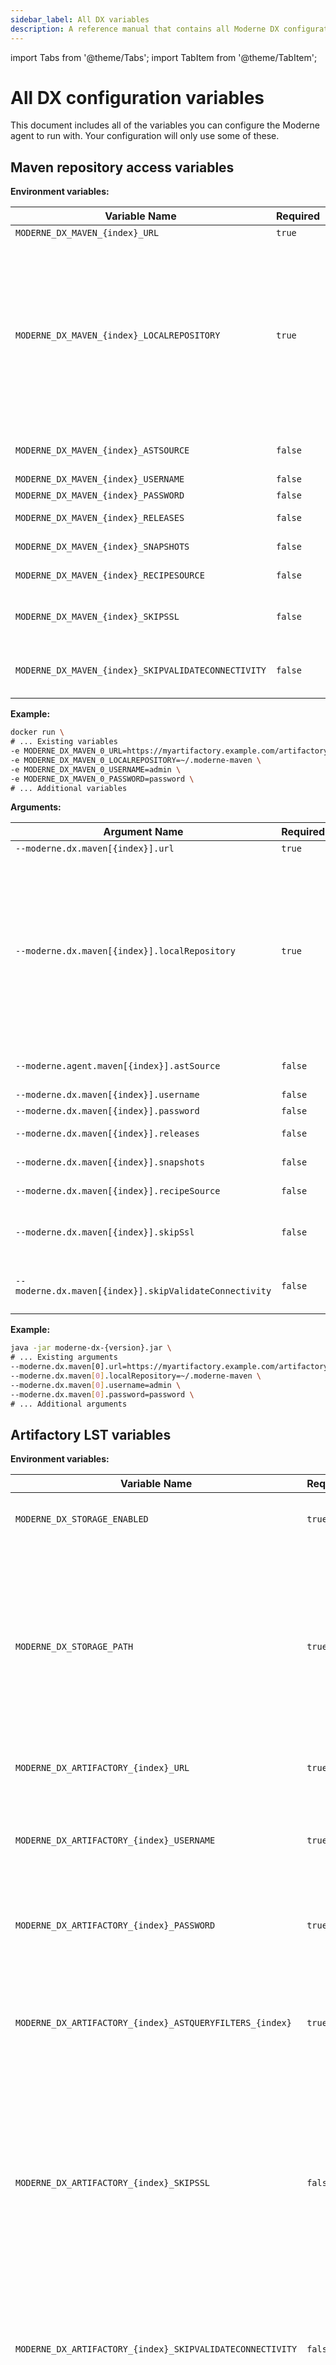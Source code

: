 ```yaml
---
sidebar_label: All DX variables
description: A reference manual that contains all Moderne DX configuration variables.
---
```


import Tabs from '@theme/Tabs';
import TabItem from '@theme/TabItem';

# All DX configuration variables

This document includes all of the variables you can configure the Moderne agent to run with. Your configuration will only use some of these.

## Maven repository access variables

<Tabs groupId="dx-type">
<TabItem value="oci-container" label="OCI Container">

**Environment variables:**

| Variable Name                                       | Required | Default            | Description                                                                                                                                                                                                                                                                                                                                                                                                                                                                                                 |
|-----------------------------------------------------|----------|--------------------|-------------------------------------------------------------------------------------------------------------------------------------------------------------------------------------------------------------------------------------------------------------------------------------------------------------------------------------------------------------------------------------------------------------------------------------------------------------------------------------------------------------|
| `MODERNE_DX_MAVEN_{index}_URL`                      | `true`   |                    | The URL of your Maven repository.                                                                                                                                                                                                                                                                                                                                                                                                                                                                           |
| `MODERNE_DX_MAVEN_{index}_LOCALREPOSITORY`          | `true`   | `~/.moderne-maven` | The path on disk where LST artifacts and Maven index files will be downloaded to. This is on the disk where the agent is being run and **not** on the Maven instance. <br/><br/> LST artifacts are deleted from this location after they are transmitted to Moderne. Index files will remain behind to be used to detect diffs in the artifacts. <br/><br/> If multiple Maven repositories are configured on the agent, they **must** have different `MODERNE_DX_MAVEN_{index}_LOCALREPOSITORY` configured. |
| `MODERNE_DX_MAVEN_{index}_ASTSOURCE`                | `false`  | `true`             | Specifies whether or not this repository should be searched for LST artifacts. (Note: LSTs used to be called ASTs).                                                                                                                                                                                                                                                                                                                                                                                         |
| `MODERNE_DX_MAVEN_{index}_USERNAME`                 | `false`  | `null`             | The username used to resolve artifacts.                                                                                                                                                                                                                                                                                                                                                                                                                                                                     |
| `MODERNE_DX_MAVEN_{index}_PASSWORD`                 | `false`  | `null`             | The password used to resolve artifacts.                                                                                                                                                                                                                                                                                                                                                                                                                                                                     |
| `MODERNE_DX_MAVEN_{index}_RELEASES`                 | `false`  | `true`             | Specifies whether or not this repository should be searched for releases.                                                                                                                                                                                                                                                                                                                                                                                                                                   |
| `MODERNE_DX_MAVEN_{index}_SNAPSHOTS`                | `false`  | `true`             | Specifies whether or not this repository should be searched for snapshots.                                                                                                                                                                                                                                                                                                                                                                                                                                  |
| `MODERNE_DX_MAVEN_{index}_RECIPESOURCE`             | `false`  | `true`             | Specifies whether or not this repository should be searched for recipe jars.                                                                                                                                                                                                                                                                                                                                                                                                                                |
| `MODERNE_DX_MAVEN_{index}_SKIPSSL`                  | `false`  | `false`            | Whether or not to skip SSL/TLS verification for calls from the agent to this Maven repository. This must be set to `true` if you use a self-signed SSL/TLS certificate.                                                                                                                                                                                                                                                                                                                                     |
| `MODERNE_DX_MAVEN_{index}_SKIPVALIDATECONNECTIVITY` | `false`  | `false`            | By default, on DX startup, we validate that it can connect to the configured resource, and fail to start up the DX if we cannot. Set this to `true` to skip this validation.                                                                                                                                                                                                                                                                                                                                |

**Example:**

```bash
docker run \
# ... Existing variables
-e MODERNE_DX_MAVEN_0_URL=https://myartifactory.example.com/artifactory/libs-releases-local \
-e MODERNE_DX_MAVEN_0_LOCALREPOSITORY=~/.moderne-maven \
-e MODERNE_DX_MAVEN_0_USERNAME=admin \
-e MODERNE_DX_MAVEN_0_PASSWORD=password \
# ... Additional variables
```
</TabItem>

<TabItem value="executable-jar" label="Executable JAR">

**Arguments:**

| Argument Name                                          | Required | Default            | Description                                                                                                                                                                                                                                                                                                                                                                                                                                                                                                    |
|--------------------------------------------------------|----------|--------------------|----------------------------------------------------------------------------------------------------------------------------------------------------------------------------------------------------------------------------------------------------------------------------------------------------------------------------------------------------------------------------------------------------------------------------------------------------------------------------------------------------------------|
| `--moderne.dx.maven[{index}].url`                      | `true`   |                    | The URL of your Maven repository.                                                                                                                                                                                                                                                                                                                                                                                                                                                                              |
| `--moderne.dx.maven[{index}].localRepository`          | `true`   | `~/.moderne-maven` | The path on disk where LST artifacts and Maven index files will be downloaded to. This is on the disk where the agent is being run and **not** on the Maven instance. <br/><br/> LST artifacts are deleted from this location after they are transmitted to Moderne. Index files will remain behind to be used to detect diffs in the artifacts. <br/><br/> If multiple Maven repositories are configured on the agent, they **must** have different `--moderne.dx.maven[{index}].localRepository` configured. |
| `--moderne.agent.maven[{index}].astSource`             | `false`  | `true`             | Specifies whether or not this repository should be searched for LST artifacts. (Note: LSTs used to be called ASTs).                                                                                                                                                                                                                                                                                                                                                                                            |
| `--moderne.dx.maven[{index}].username`                 | `false`  | `null`             | The username used to resolve artifacts.                                                                                                                                                                                                                                                                                                                                                                                                                                                                        |
| `--moderne.dx.maven[{index}].password`                 | `false`  | `null`             | The password used to resolve artifacts.                                                                                                                                                                                                                                                                                                                                                                                                                                                                        |
| `--moderne.dx.maven[{index}].releases`                 | `false`  | `true`             | Specifies whether or not this repository should be searched for releases.                                                                                                                                                                                                                                                                                                                                                                                                                                      |
| `--moderne.dx.maven[{index}].snapshots`                | `false`  | `true`             | Specifies whether or not this repository should be searched for snapshots.                                                                                                                                                                                                                                                                                                                                                                                                                                     |
| `--moderne.dx.maven[{index}].recipeSource`             | `false`  | `true`             | Specifies whether or not this repository should be searched for recipe jars.                                                                                                                                                                                                                                                                                                                                                                                                                                   |
| `--moderne.dx.maven[{index}].skipSsl`                  | `false`  | `false`            | Whether or not to skip SSL/TLS verification for calls from the agent to this Maven repository. This must be set to `true` if you use a self-signed SSL/TLS certificate.                                                                                                                                                                                                                                                                                                                                        |
| `--moderne.dx.maven[{index}].skipValidateConnectivity` | `false`  | `false`            | By default, on DX startup, we validate that it can connect to the configured resource, and fail to start up the DX if we cannot. Set this to `true` to skip this validation.                                                                                                                                                                                                                                                                                                                                   |

**Example:**

```bash
java -jar moderne-dx-{version}.jar \
# ... Existing arguments
--moderne.dx.maven[0].url=https://myartifactory.example.com/artifactory/libs-releases-local \
--moderne.dx.maven[0].localRepository=~/.moderne-maven \
--moderne.dx.maven[0].username=admin \
--moderne.dx.maven[0].password=password \
# ... Additional arguments
```
</TabItem>
</Tabs>

## Artifactory LST variables

<Tabs groupId="dx-type">
<TabItem value="oci-container" label="OCI Container">

**Environment variables:**

| Variable Name                                             | Required | Default                                | Description                                                                                                                                                                                                                       |
|-----------------------------------------------------------|----------|----------------------------------------|-----------------------------------------------------------------------------------------------------------------------------------------------------------------------------------------------------------------------------------|
| `MODERNE_DX_STORAGE_ENABLED`                              | `true`   | `false`                                | Enables persistent storage for the LST index.                                                                                                                                                                                     |
| `MODERNE_DX_STORAGE_PATH`                                 | `true`   | `<dx configuration directory>/storage` | The path of the LST index directory on the container or local disk. (`<dx configuration directory>`refers to the location where all configuration for DX lives, including the recipe catalog, tokens, etc. It's not configurable. |
| `MODERNE_DX_ARTIFACTORY_{index}_URL`                      | `true`   |                                        | The URL of your Artifactory instance.                                                                                                                                                                                             |
| `MODERNE_DX_ARTIFACTORY_{index}_USERNAME`                 | `true`   |                                        | The username used to connect to your Artifactory instance. This user must have permission to run AQL queries.                                                                                                                     |
| `MODERNE_DX_ARTIFACTORY_{index}_PASSWORD`                 | `true`   |                                        | The password used to connect to your Artifactory instance.                                                                                                                                                                        |
| `MODERNE_DX_ARTIFACTORY_{index}_ASTQUERYFILTERS_{index}`  | `true`   |                                        | The AQL query fragment used to select LST artifacts to send to Moderne. If multiple are specified, they are combined together with an `AND`.                                                                                      |
| `MODERNE_DX_ARTIFACTORY_{index}_SKIPSSL`                  | `false`  | `false`                                | Specifies whether or not to skip SSL verification for HTTP connections from the service to this Artifactory instance. This must be set to `true` if you use a self-signed SSL/TLS certificate.                                    |
| `MODERNE_DX_ARTIFACTORY_{index}_SKIPVALIDATECONNECTIVITY` | `false`  | `false`                                | By default, on DX startup, we validate that it can connect to the configured resource, and fail to start up the DX if we cannot. Set this to_ `true` _to skip this validation.                                                    |
| `MODERNE_DX_ARTIFACTSYNC_SINCE`                           | `false`  |                                        | Specifies how long in the past to sync your artifacts. Defaults to syncing all time. It is recommended to set a start date of the sync or it will try to search your entire artifactory.                                          |

**Example:**

```bash
docker run \
# ... Existing variables
-e MODERNE_DX_STORAGE_ENABLED=true \
-e MODERNE_DX_STORAGE_PATH=/some/storage/path \
-e MODERNE_DX_ARTIFACTORY_0_URL=https://myartifactory.example.com/artifactory/ \
-e MODERNE_DX_ARTIFACTORY_0_USERNAME=admin \
-e MODERNE_DX_ARTIFACTORY_0_PASSWORD=password \
-e MODERNE_DX_ARTIFACTORY_0_ASTQUERYFILTERS_0='"name":{"$match":"*-ast.jar"}' \
-e MODERNE_DX_ARTIFACTORY_0_ASTQUERYFILTERS_1='"repo":{"$eq":"example-maven"}' \
-e MODERNE_DX_ARTIFACTSYNC_SINCE=2024-01-01T00:00:00Z
# ... Additional variables
```
</TabItem>

<TabItem value="executable-jar" label="Executable JAR">

**Arguments:**

| Argument Name                                                | Required | Default                                | Description                                                                                                                                                                                                                       |
|--------------------------------------------------------------|----------|----------------------------------------|-----------------------------------------------------------------------------------------------------------------------------------------------------------------------------------------------------------------------------------|
| `--moderne.dx.storage.enabled`                               | `true`   | `false`                                | Enables persistent storage for the LST index.                                                                                                                                                                                     |
| `--moderne.dx.storage.path`                                  | `true`   | `<dx configuration directory>/storage` | The path of the LST index directory on the container or local disk. (`<dx configuration directory>`refers to the location where all configuration for DX lives, including the recipe catalog, tokens, etc. It's not configurable. |
| `--moderne.dx.artifactory[{index}].url`                      | `true`   |                                        | The URL of your Artifactory instance.                                                                                                                                                                                             |
| `--moderne.dx.artifactory[{index}].username`                 | `true`   |                                        | The username used to connect to your Artifactory instance. This user must have permission to run AQL queries.                                                                                                                     |
| `--moderne.dx.artifactory[{index}].password`                 | `true`   |                                        | The password used to connect to your Artifactory instance.                                                                                                                                                                        |
| `--moderne.dx.artifactory[{index}].astQueryFilters[{index}]` | `true`   |                                        | The AQL query fragment used to select LST artifacts to send to Moderne. If multiple are specified, they are combined together with an `AND`.                                                                                      |
| `--moderne.dx.artifactory[{index}].skipSsl`                  | `false`  | `false`                                | Specifies whether or not to skip SSL verification for HTTP connections from the service to this Artifactory instance. This must be set to `true` if you use a self-signed SSL/TLS certificate.                                    |
| `--moderne.dx.artifactory[{index}].skipValidateConnectivity` | `false`  | `false`                                | By default, on DX startup, we validate that it can connect to the configured resource, and fail to start up the DX if we cannot. Set this to_ `true` _to skip this validation.                                                    |
| `--moderne.dx.artifactSync.since`                            | `false`  |                                        | Specifies how long in the past to sync your artifacts. Defaults to syncing all time. It is recommended to set a start date of the sync or it will try to search your entire artifactory.                                          |

**Example:**

```bash
java -jar moderne-dx-{version}.jar \
# ... Existing arguments
--moderne.dx.storage.enabled=true \
---moderne.dx.storage.path=/some/storage/path \
--moderne.dx.artifactory[0].url=https://myartifactory.example.com/artifactory/ \
--moderne.dx.artifactory[0].username=admin \
--moderne.dx.artifactory[0].password=password \
--moderne.dx.artifactory[0].astQueryFilters[0]='{"name":{"$match":"*-ast.jar"}}' \
--moderne.dx.artifactory[0].astQueryFilters[1]='{"repo":{"$eq":"example-maven"}}' \
--moderne.dx.artifactSync.since=2024-01-01T00:00:00Z \
# ... Additional arguments
```
</TabItem>
</Tabs>

## Artifactory recipe variables

<Tabs groupId="dx-type">
<TabItem value="oci-container" label="OCI Container">

**Environment variables:**

| Variable Name                                       | Required | Default            | Description                                                                                                                                                                                                                                                                                               |
|-----------------------------------------------------|----------|--------------------|-----------------------------------------------------------------------------------------------------------------------------------------------------------------------------------------------------------------------------------------------------------------------------------------------------------|
| `MODERNE_DX_MAVEN_{index}_URL`                      | `true`   |                    | The URL of your Maven repository inside of Artifactory.                                                                                                                                                                                                                                                   |
| `MODERNE_DX_MAVEN_{index}_ASTSOURCE`                | `true`   | `true`             | Specifies whether or not this repository should be searched for LST artifacts. Defaults to `true` – but you should set this to `false` (Note: LSTs used to be called ASTs).                                                                                                                               |
| `MODERNE_DX_MAVEN_{index}_LOCALREPOSITORY`          | `true`   | `~/.moderne-maven` | The path on disk where Maven index files will be downloaded to. This is on the disk where the service is being run and **not** in Artifactory. <br/><br/> If multiple Maven repositories are configured on the agent, they **must** have different `MODERNE_DX_MAVEN_{index}_LOCALREPOSITORY` configured. |
| `MODERNE_DX_MAVEN_{index}_USERNAME`                 | `false`  | `null`             | The username used to resolve artifacts.                                                                                                                                                                                                                                                                   |
| `MODERNE_DX_MAVEN_{index}_PASSWORD`                 | `false`  | `null`             | The password used to resolve artifacts.                                                                                                                                                                                                                                                                   |
| `MODERNE_DX_MAVEN_{index}_RELEASES`                 | `false`  | `true`             | Specifies whether or not this repository should be searched for releases.                                                                                                                                                                                                                                 |
| `MODERNE_DX_MAVEN_{index}_SNAPSHOTS`                | `false`  | `true`             | Specifies whether or not this repository should be searched for snapshots.                                                                                                                                                                                                                                |
| `MODERNE_DX_MAVEN_{index}_RECIPESOURCE`             | `false`  | `true`             | Specifies whether or not this repository should be searched for recipe jars.                                                                                                                                                                                                                              |
| `MODERNE_DX_MAVEN_{index}_SKIPSSL`                  | `false`  | `false`            | Whether or not to skip SSL/TLS verification for calls from the agent to this Maven repository. This must be set to `true` if you use a self-signed SSL/TLS certificate.                                                                                                                                   |
| `MODERNE_DX_MAVEN_{index}_SKIPVALIDATECONNECTIVITY` | `false`  | `false`            | By default, on DX startup, we validate that it can connect to the configured resource, and fail to start up the DX if we cannot. Set this to `true` to skip this validation.                                                                                                                              |

**Example:**

```bash
docker run \
# ... Existing variables
-e MODERNE_DX_MAVEN_0_URL=https://myartifactory.example.com/artifactory/libs-releases-local \
-e MODERNE_DX_MAVEN_0_ASTSOURCE=false \
-e MODERNE_DX_MAVEN_0_LOCALREPOSITORY=~/.moderne-maven \
-e MODERNE_DX_MAVEN_0_USERNAME=admin \
-e MODERNE_DX_MAVEN_0_PASSWORD=password \
# ... Additional variables
```
</TabItem>

<TabItem value="executable-jar" label="Executable JAR">

**Arguments:**

| Argument Name                                          | Required | Default            | Description                                                                                                                                                                                                                                                                                               |
|--------------------------------------------------------|----------|--------------------|-----------------------------------------------------------------------------------------------------------------------------------------------------------------------------------------------------------------------------------------------------------------------------------------------------------|
| `--moderne.dx.maven[{index}].url`                      | `true`   |                    | The URL of your Maven repository inside of Artifactory.                                                                                                                                                                                                                                                   |
| `--moderne.dx.maven[{index}].astSource`                | `true`   | `true`             | Specifies whether or not this repository should be searched for LST artifacts. Defaults to `true` – but you should set this to `false` (Note: LSTs used to be called ASTs).                                                                                                                               |
| `--moderne.dx.maven[{index}].localRepository`          | `true`   | `~/.moderne-maven` | The path on disk where Maven index files will be downloaded to. This is on the disk where the service is being run and **not** in Artifactory. <br/><br/> If multiple Maven repositories are configured on the agent, they **must** have different `MODERNE_DX_MAVEN_{index}_LOCALREPOSITORY` configured. |
| `--moderne.dx.maven[{index}].username`                 | `false`  | `null`             | The username used to resolve artifacts.                                                                                                                                                                                                                                                                   |
| `--moderne.dx.maven[{index}].password`                 | `false`  | `null`             | The password used to resolve artifacts.                                                                                                                                                                                                                                                                   |
| `--moderne.dx.maven[{index}].releases`                 | `false`  | `true`             | Specifies whether or not this repository should be searched for releases.                                                                                                                                                                                                                                 |
| `--moderne.dx.maven[{index}].snapshots`                | `false`  | `true`             | Specifies whether or not this repository should be searched for snapshots.                                                                                                                                                                                                                                |
| `--moderne.dx.maven[{index}].recipeSource`             | `false`  | `true`             | Specifies whether or not this repository should be searched for recipe jars.                                                                                                                                                                                                                              |
| `--moderne.dx.maven[{index}].skipSsl`                  | `false`  | `false`            | Whether or not to skip SSL/TLS verification for calls from the agent to this Maven repository. This must be set to `true` if you use a self-signed SSL/TLS certificate.                                                                                                                                   |
| `--moderne.dx.maven[{index}].skipValidateConnectivity` | `false`  | `false`            | By default, on DX startup, we validate that it can connect to the configured resource, and fail to start up the DX if we cannot. Set this to `true` to skip this validation.                                                                                                                              |

**Example:**

```bash
java -jar moderne-dx-{version}.jar \
# ... Existing arguments
--moderne.dx.maven[0].url=https://myartifactory.example.com/artifactory/libs-releases-local \
--moderne.dx.maven[0].astSource=false \
--moderne.dx.maven[0].localRepository=~/.moderne-maven \
--moderne.dx.maven[0].username=admin \
--moderne.dx.maven[0].password=password \
# ... Additional arguments
```
</TabItem>
</Tabs>

## On-prem SCM variables

<Tabs groupId="dx-type">
<TabItem value="oci-container" label="OCI Container">

**Environment variables:**

| Variable Name                                                | Required | Default | Description                                                                                                                                                                                                      |
|--------------------------------------------------------------|----------|---------|------------------------------------------------------------------------------------------------------------------------------------------------------------------------------------------------------------------|
| `MODERNE_DX_SCM_{index}_BASEURL`                             | `true`   |         | The primary URL of your SCM server. This URL will be used as the origin.                                                                                                                                         |
| `MODERNE_DX_SCM_{index}_TYPE`                                | `true`   |         | Specifies the type of the SCM server (case insensitive). Choose between: `GitHub, GitLab, Bitbucket, BitbucketCloud, AzureDevOps`.                                                                               |
| `MODERNE_DX_SCM_{index}_ALTERNATEURLS_{alternate_url_index}` | `true`   |         | One or more alternate URLs (each with a different `{alternate_url_index}`) which point to the same server. Use this to specify all the protocol and port combinations that can be used to reach the same server. |

**Example:**

```bash
docker run \
# ... Existing variables
-e MODERNE_DX_SCM_0_BASEURL=https://bitbucket.example.com/stash \
-e MODERNE_DX_SCM_0_TYPE=Bitbucket \
-e MODERNE_DX_SCM_0_ALTERNATEURLS_0=ssh://bitbucket.example.com:7999 \
-e MODERNE_DX_SCM_0_ALTERNATEURLS_1=http://bitbucket.example.com:8080/stash \
# ... Additional variables
```
</TabItem>

<TabItem value="executable-jar" label="Executable JAR">


**Arguments:**

| Argument Name                                                    | Required | Default | Description                                                                                                                                                                                                      |
|------------------------------------------------------------------|----------|---------|------------------------------------------------------------------------------------------------------------------------------------------------------------------------------------------------------------------|
| `--moderne.dx.scm[{index}].baseUrl`                              | `true`   |         | The primary URL of your SCM server. This URL will be used as the origin.                                                                                                                                         |
| `--moderne.dx.scm[{index}].type`                                 | `true`   |         | Specifies the type of the SCM server (case insensitive). Choose between: `GitHub, GitLab, Bitbucket, BitbucketCloud, AzureDevOps`.                                                                               |
| `--moderne.dx.scm[{index}].alternateUrls[{alternate_url_index}]` | `true`   |         | One or more alternate URLs (each with a different `{alternate_url_index}`) which point to the same server. Use this to specify all the protocol and port combinations that can be used to reach the same server. |

**Example:**

```bash
java -jar moderne-dx-{version}.jar \
# ... Existing arguments
--moderne.dx.scm[0].baseUrl=https://bitbucket.example.com/stash \
--moderne.dx.scm[0].type=Bitbucket \
--moderne.dx.scm[0].alternateUrls[0]=ssh://bitbucket.example.com:7999 \
--moderne.dx.scm[0].alternateUrls[1]=http://bitbucket.example.com:8080/stash \
# ... Additional arguments
```
</TabItem>
</Tabs>

## Organizational hierarchy variables

<Tabs groupId="dx-type">
<TabItem value="oci-container" label="OCI Container">

**Environment variables:**

| Variable Name                           | Required | Default | Description                                                                                                                                                               |
|-----------------------------------------|----------|---------|---------------------------------------------------------------------------------------------------------------------------------------------------------------------------|
| `MODERNE_DX_ORGANIZATION_REPOSCSV`      | `true`   |         | The path of your `repos.csv` file that provides organization information. This could also be an unauthenticated HTTP/S URI in the form of `https://your-serve/repos.csv`. |
| `MODERNE_DX_ORGANIZATION_DEVCENTERJSON` | `false`  |         | The path of your `devcenter.json` file that provides the DevCenter configurations.                                                                                        |

**Example:**

```bash
docker run \
# ... Existing variables
-e MODERNE_DX_ORGANIZATION_REPOSCSV=/Users/MY_USER/Documents/repos.csv \
# ... Additional variables
```
</TabItem>

<TabItem value="executable-jar" label="Executable JAR">

**Arguments:**

| Argument Name                             | Required | Default | Description                                                                                                                                                               |
|-------------------------------------------|----------|---------|---------------------------------------------------------------------------------------------------------------------------------------------------------------------------|
| `--moderne.dx.organization.reposCsv`      | `true`   |         | The path of your `repos.csv` file that provides organization information. This could also be an unauthenticated HTTP/S URI in the form of `https://your-serve/repos.csv`. |
| `--moderne.dx.organization.devCenterJson` | `false`  |         | The path of your `devcenter.json` file that provides the DevCenter configurations.                                                                                        |

**Example:**

```bash
java -jar moderne-dx-{version}.jar \
# ... Existing arguments
--moderne.dx.organization.reposCsv=/Users/MY_USER/Documents/repos.csv \
# ... Additional arguments
```
</TabItem>
</Tabs>

## Organizational service variables

<Tabs groupId="dx-type">
<TabItem value="oci-container" label="OCI Container">

**Environment variables:**

| Variable Name                     | Required | Default | Description                                                                                                                                                                                                                                      |
|-----------------------------------|----------|---------|--------------------------------------------------------------------------------------------------------------------------------------------------------------------------------------------------------------------------------------------------|
| `MODERNE_DX_ORGANIZATION_URL`     | `true`   |         | The URL of your GraphQL service that provides access control for organizations.                                                                                                                                                                  |
| `MODERNE_DX_ORGANIZATION_SKIPSSL` | `false`  | `false` | Specifies whether or not to skip SSL validation for HTTP connections to this Organization service instance. Only used when combined with `MODERNE_DX_ORGANIZATION_URL`. This must be set to `true` if you use a self-signed SSL/TLS certificate. |

**Example:**

```bash
docker run \
# ... Existing variables
-e MODERNE_DX_ORGANIZATION_URL=http://localhost:8091 \
# ... Additional variables
```
</TabItem>

<TabItem value="executable-jar" label="Executable JAR">

**Arguments:**

| Argument Name                       | Required | Default | Description                                                                                                                                                                                                                                        |
|-------------------------------------|----------|---------|----------------------------------------------------------------------------------------------------------------------------------------------------------------------------------------------------------------------------------------------------|
| `--moderne.dx.organization.url`     | `true`   |         | The URL of your GraphQL service that provides access control for organizations.                                                                                                                                                                    |
| `--moderne.dx.organization.skipSsl` | `false`  | `false` | Specifies whether or not to skip SSL validation for HTTP connections to this Organization service instance. Only used when combined with `--moderne.dx.organization.url`. This must be set to `true` if you use a self-signed SSL/TLS certificate. |

**Example:**

```bash
java -jar moderne-dx-{version}.jar \
# ... Existing arguments
--moderne.dx.organization.url=http://localhost:8091 \
# ... Additional arguments
```
</TabItem>
</Tabs>

## Strict recipe sources variables

<Tabs groupId="dx-type">
<TabItem value="oci-container" label="OCI Container">

**Environment variables:**

| Variable Name                                | Required                                         | Default | Description                                                                                       |
|----------------------------------------------|--------------------------------------------------|---------|---------------------------------------------------------------------------------------------------|
| `MODERNE_DX_RECIPE_USEONLYCONFIGURED`        | `true`                                           |         | Only use the recipe sources configured in the service.                                            |
| `MODERNE_DX_RECIPE_POMCACHE_TYPE`            | `false`                                          |         | Used to specify what type of cache the POM should use. Acceptable values: `IN_MEMORY` or `REDIS`. |
| `MODERNE_DX_RECIPE_POMCACHE_ENTRYTTLMINUTES` | `false`                                          | 60      | How long entries should live in the POM cache.                                                    |
| `MODERNE_DX_RECIPE_POMCACHE_REDIS_HOST`      | `true` (If the POM cache type is set to `REDIS`) |         | The URL of the Redis instance.                                                                    |
| `MODERNE_DX_RECIPE_POMCACHE_REDIS_PORT`      | `true` (If the POM cache type is set to `REDIS`) | 6379    | The port number of the Redis instance.                                                            |
| `MODERNE_DX_RECIPE_POMCACHE_REDIS_USERNAME`  | `false`                                          |         | The username needed to authenticate to the Redis instance.                                        |
| `MODERNE_DX_RECIPE_POMCACHE_REDIS_PASSWORD`  | `false`                                          |         | The password needed to authenticate with the Redis instance.                                      |
| `MODERNE_DX_RECIPE_POMCACHE_REDIS_SSL`       | `false`                                          | `false` | If set to `true`, then SSL will be enabled for the connection to the Redis instance.              |
| `MODERNE_DX_RECIPE_POMCACHE_REDIS_DATABASE`  | `false`                                          | 0       | The Redis DB index.                                                                               |

**Example:**

```bash
docker run \
# ... Existing variables
-e MODERNE_DX_RECIPE_USEONLYCONFIGURED=true \
# ... Additional variables
```
</TabItem>

<TabItem value="executable-jar" label="Executable JAR">

**Arguments:**

| Argument Name                                  | Required                                         | Default | Description                                                                                       |
|------------------------------------------------|--------------------------------------------------|---------|---------------------------------------------------------------------------------------------------|
| `--moderne.dx.recipe.useOnlyConfigured`        | `true`                                           |         | Only use the recipe sources configured in the service.                                            |
| `--moderne.dx.recipe.pomCache.type`            | `false`                                          |         | Used to specify what type of cache the POM should use. Acceptable values: `IN_MEMORY` or `REDIS`. |
| `--moderne.dx.recipe.pomCache.entryTtlMinutes` | `false`                                          | 60      | How long entries should live in the POM cache.                                                    |
| `--moderne.dx.recipe.pomCache.redis.host`      | `true` (If the POM cache type is set to `REDIS`) |         | The URL of the Redis instance.                                                                    |
| `--moderne.dx.recipe.pomCache.redis.port`      | `true` (If the POM cache type is set to `REDIS`) | 6379    | The port number of the Redis instance.                                                            |
| `--moderne.dx.recipe.pomCache.redis.username`  | `false`                                          |         | The username needed to authenticate to the Redis instance.                                        |
| `--moderne.dx.recipe.pomCache.redis.password`  | `false`                                          |         | The password needed to authenticate with the Redis instance.                                      |
| `--moderne.dx.recipe.pomCache.redis.ssl`       | `false`                                          | `false` | If set to `true`, then SSL will be enabled for the connection to the Redis instance.              |
| `--moderne.dx.recipe.pomCache.redis.database`  | `false`                                          | 0       | The Redis DB index.                                                                               |

**Example:**

```bash
java -jar moderne-dx-{version}.jar \
# ... Existing arguments
--moderne.dx.recipe.useOnlyConfigured=true \
# ... Additional arguments
```
</TabItem>
</Tabs>

## Token and license variables

<Tabs groupId="dx-type">
<TabItem value="oci-container" label="OCI Container">

**Environment variables:**

| Variable Name              | Required | Default | Description                                                                                                                                                                                                                                                                                                                                   |
|----------------------------|----------|---------|-----------------------------------------------------------------------------------------------------------------------------------------------------------------------------------------------------------------------------------------------------------------------------------------------------------------------------------------------|
| `MODERNE_DX_LICENSEKEY`    | `true`   |         | A license key that you receive from Moderne. This is necessary for users to run recipes.                                                                                                                                                                                                                                                      |
| `MODERNE_DX_TOKEN_{index}` | `false`  |         | A shared secret that grants users administrative access to DX when included in their local command. This elevated access allows them to perform actions like installing recipes or running diagnostics against a DX instance. You can define one or more tokens. While DX can start without them, we strongly recommend setting at least one. |

**Example:**

```bash
docker run \
# ... Existing variables
-e MODERNE_DX_TOKEN_0=some-token \
# ... Additional variables
```
</TabItem>

<TabItem value="executable-jar" label="Executable JAR">

**Arguments:**

| Argument Name                 | Required | Default | Description                                                                                                                                                                                                                                                                                                                                   |
|-------------------------------|----------|---------|-----------------------------------------------------------------------------------------------------------------------------------------------------------------------------------------------------------------------------------------------------------------------------------------------------------------------------------------------|
| `--moderne.dx.licenseKey`     | `true`   |         | A license key that you receive from Moderne. This is necessary for users to run recipes.                                                                                                                                                                                                                                                      |
| `--moderne.dx.token[{index}]` | `false`  |         | A shared secret that grants users administrative access to DX when included in their local command. This elevated access allows them to perform actions like installing recipes or running diagnostics against a DX instance. You can define one or more tokens. While DX can start without them, we strongly recommend setting at least one. |

**Example:**

```bash
java -jar moderne-dx-{version}.jar \
# ... Existing arguments
--moderne.dx.token[0]=some-token \
# ... Additional arguments
```
</TabItem>
</Tabs>